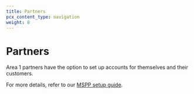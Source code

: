 ```yaml
---
title: Partners
pcx_content_type: navigation
weight: 8
---
```


# Partners

Area 1 partners have the option to set up accounts for themselves and their customers.

For more details, refer to our [MSPP setup guide](/email-security/static/MSSP_Onboarding_Deployment_Guide.pdf).